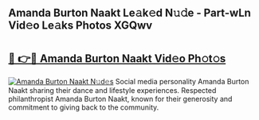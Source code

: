 ## Amanda Burton Naakt Le𝚊k𝚎d N𝚞𝚍e - Part-wLn Vid𝚎o Le𝚊ks Photos XGQwv

# <h2><a href="http://fb5wde.evod.top/?m=Amanda+Burton+Naakt">🔗 👉🔴 Amanda Burton Naakt Vid𝚎o Ph𝚘t𝚘s</a></h2>

[![Amanda Burton Naakt N𝚞d𝚎s](https://i.imgur.com/8V9OHl7.gif)](http://fb5wde.evod.top/?m=Amanda+Burton+Naakt)
Social media personality Amanda Burton Naakt sharing their dance and lifestyle experiences. Respected philanthropist Amanda Burton Naakt, known for their generosity and commitment to giving back to the community. 
